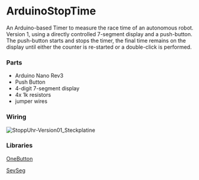# ArduinoStopTime
An Arduino-based Timer to measure the race time of an autonomous robot. Version 1, using a directly controlled 7-segment display and a push-button. The push-button starts and stops the timer, the final time remains on the display until either the counter is re-started or a double-click is performed.

### Parts
* Arduino Nano Rev3
* Push Button
* 4-digit 7-segment display
* 4x 1k resistors
* jumper wires

### Wiring
![StoppUhr-Version01_Steckplatine](https://github.com/user-attachments/assets/d9f675ae-d6be-4cb5-9f3d-af7aa697bb4d)

### Libraries
[OneButton ](https://github.com/mathertel/OneButton)

[SevSeg](https://github.com/DeanIsMe/SevSeg)
